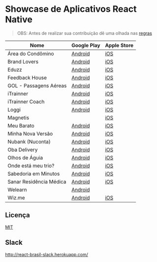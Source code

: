 # Showcase de Aplicativos React Native

> OBS: Antes de realizar sua contribuição dê uma olhada nas [regras](https://github.com/react-brasil/showcase-app/blob/master/CONTRIBUTING.md)

Nome | Google Play | Apple Store
------------ | ------- | ------------
Área do Condômino | [Android](https://play.google.com/store/apps/details?id=com.condor.superlogica) | [iOS](https://itunes.apple.com/br/app/condominio-area-do-condomino/id1160849001)
Brand Lovers | [Android](https://play.google.com/store/apps/details?id=com.brandlovers.app) | [iOS](https://itunes.apple.com/us/app/brand-lovers-descubra-seu/id1094374278)
Eduzz | [Android](https://play.google.com/store/apps/details?id=com.eduzzmobile.mobile) | [iOS](https://itunes.apple.com/br/app/eduzz-negócios-digitais/id1079845439?mt=8)
Feedback House | [Android](https://play.google.com/store/apps/details?id=feedback.house.app) | [iOS](https://itunes.apple.com/us/app/feedback-house/id1205642710?mt=8)
GOL - Passagens Aéreas | [Android](https://play.google.com/store/apps/details?id=br.com.edeploy.gol.checkin.activities) | [iOS](https://itunes.apple.com/br/app/gol-passagens-a%C3%A9reas/id337961662?mt=8)
iTrainner | [Android](https://play.google.com/store/apps/details?id=com.app2sales.personalfit) | [iOS](https://itunes.apple.com/br/app/id1276408679?mt=8)
iTrainner Coach | [Android](https://play.google.com/store/apps/details?id=com.app2sales.personalfit.personal) | [iOS](https://itunes.apple.com/br/app/itrainner-personal-encontre-alunos-facilmente/id1276418309?mt=8)
Loggi | [Android](https://play.google.com/store/apps/details?id=com.loggi.client&hl=pt) | [iOS](https://itunes.apple.com/br/app/loggi-entrega-em-1-toque/id879157764?mt=8)
Magnetis | | [iOS](https://itunes.apple.com/us/app/magnetis-investimentos/id1318386376)
Meu Barato | [Android](https://play.google.com/store/apps/details?id=com.burnweb.meubarato) | [iOS](https://itunes.apple.com/us/app/meu-barato/id1050301663?l=pt&ls=1&mt=8)
Minha Nova Versão | [Android](https://play.google.com/store/apps/details?id=com.app2sales.minhanovaversao) | [iOS](https://itunes.apple.com/br/app/minha-nova-versão/id1322628663?mt=8)
Nubank (Nuconta) | [Android](https://play.google.com/store/apps/details?id=com.nu.production) | [iOS](https://itunes.apple.com/br/app/nubank/id814456780?mt=8)
Oba Delivery | [Android](https://play.google.com/store/apps/details?id=com.burnweb.obadelivery) | [iOS](https://itunes.apple.com/us/app/oba-delivery-entrega-de-comida/id1190549101?l=pt&ls=1&mt=8)
Olhos de Águia | [Android](https://play.google.com/store/apps/details?id=com.olhos) | [iOS](https://itunes.apple.com/br/app/olhos-de-águia/id1258595541?mt=8)
Onde está meu trio? | [Android](https://play.google.com/store/apps/details?id=com.ibahia.carnaval24h) | [iOS](https://itunes.apple.com/br/app/onde-esta-meu-trio/id594923404?mt=8)
Sabedoria em Minutos | [Android](https://play.google.com/store/apps/details?id=com.minutosdesabedoria) | [iOS](https://itunes.apple.com/br/app/sabedoria-em-minutos/id1276853147?mt=8)
Sanar Residência Médica | [Android](https://play.google.com/store/apps/details?id=br.com.editorasanar.residencia) | [iOS](https://itunes.apple.com/br/app/sanar-residência-médica/id1375384328?l=pt&ls=1&mt=8)
Welearn | [Android](https://play.google.com/store/apps/details?id=co.welearnit.app) |
Wiz.me | [Android](https://play.google.com/store/apps/details?id=br.com.wizard.wizme&hl=pt_BR) | [iOS](https://itunes.apple.com/us/app/wiz-me/id1337784241?mt=8)
## Licença

[MIT](https://github.com/react-brasil/showcase-app-react-native/blob/master/LICENSE)

## Slack
http://react-brasil-slack.herokuapp.com/
